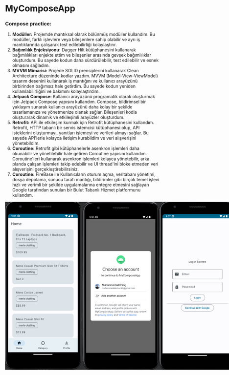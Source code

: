 # MyComposeApp
  <h3>Compose practice: </h3>
<ol>
  <li>
    <strong>Modüller:</strong> Projemde mantıksal olarak bölünmüş modüller kullandım. Bu modüller, farklı işlevlere veya bileşenlere sahip olabilir ve ayrı iş mantıklarında çalışarak test edilebilirliği kolaylaştırır.
  </li>
  <li>
    <strong>Bağımlılık Enjeksiyonu:</strong> Dagger Hilt kütüphanesini kullanarak bağımlılıkları enjekte ettim ve bileşenler arasında gevşek bağımlılıklar oluşturdum. Bu sayede kodun daha sürdürülebilir, test edilebilir ve esnek olmasını sağladım.
  </li>
  <li>
    <strong>MVVM Mimarisi:</strong> Projede SOLID prensiplerini kullanarak Clean Architecture düzeninde kodlar yazdım. MVVM (Model-View-ViewModel) tasarım desenini kullanarak iş mantığını ve kullanıcı arayüzünü birbirinden bağımsız hale getirdim. Bu sayede kodun yeniden kullanılabilirliğini ve bakımını kolaylaştırdım.
  </li>
  <li>
    <strong>Jetpack Compose:</strong> Kullanıcı arayüzünü programatik olarak oluşturmak için Jetpack Compose yapısını kullandım. Compose, bildirimsel bir yaklaşım sunarak kullanıcı arayüzünü daha kolay bir şekilde tasarlamanıza ve yönetmenize olanak sağlar. Bileşenleri kodla oluşturarak dinamik ve etkileşimli arayüzler oluşturdum.
  </li>
  <li>
    <strong>Retrofit:</strong> API ile etkileşim kurmak için Retrofit kütüphanesini kullandım. Retrofit, HTTP tabanlı bir servis istemcisi kütüphanesi olup, API isteklerini oluşturmayı, yanıtları işlemeyi ve verileri almayı sağlar. Bu sayede API'lerle kolayca iletişim kurabildim ve veri alışverişini yönetebildim.
  </li>
  <li>
    <strong>Coroutine:</strong> Retrofit gibi kütüphanelerle asenkron işlemleri daha okunabilir ve yönetilebilir hale getiren Coroutine yapısını kullandım. Coroutine'leri kullanarak asenkron işlemleri kolayca yönetebilir, arka planda çalışan işlemleri takip edebilir ve UI thread'ini bloke etmeden veri alışverişini gerçekleştirebilirsiniz.
  </li>
    <li>
    <strong>Coroutine:</strong> FireBase ile  Kullanıcıların oturum açma, veritabanı yönetimi, dosya depolama, sunucu tarafı mantığı, bildirimler gibi birçok temel işlevi hızlı ve verimli bir şekilde uygulamalarına entegre etmesini sağlayan Google tarafından sunulan bir Bulut Tabanlı Hizmet platformunu kullandım.
  </li>
</ol>
<div style="display: flex;">
  <img src="https://github.com/erkocali1/MyComposeApp/blob/master/app/src/main/res/drawable/ss1.png" width="300" height="550">
  <img src="https://github.com/erkocali1/MyComposeApp/blob/master/app/src/main/res/drawable/ss2.png" width="300" height="550">
  <img src="https://github.com/erkocali1/MyComposeApp/blob/master/app/src/main/res/drawable/ss3.png" width="300" height="550">
</div>
